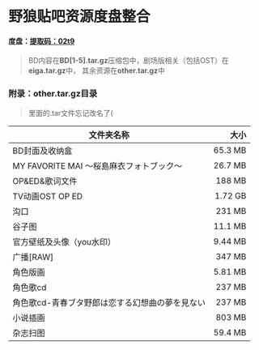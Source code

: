 # 野狼贴吧资源度盘整合


#### 度盘：<a href="https://pan.baidu.com/s/1sEgafWkEr11t4qqCrbotbA/" target="_blank">提取码：02t9</a>



>BD内容在**BD[1-5].tar.gz**压缩包中，剧场版相关（包括OST）在**eiga.tar.gz**中，
其余资源在**other.tar.gz**中





### 附录：other.tar.gz目录
>里面的.tar文件忘记改名了(

|文件夹名称	| 大小	|
|-----------|------:|
|BD封面及收纳盒|65.3 MB|
|MY FAVORITE MAI ～桜島麻衣フォトブック～|26.7 MB|
|OP&ED&歌词文件|188 MB|
|TV动画OST OP ED|1.72 GB|
|沟口|231 MB|
|谷子图|11.1 MB|
|官方壁纸及头像（you水印）|9.44 MB|
|广播[RAW]|347 MB|
|角色版画|5.81 MB|
|角色歌cd|237 MB|
|角色歌cd-青春ブタ野郎は恋する幻想曲の夢を見ない|237 MB|
|小说插画|803 MB|
|杂志扫图|59.4 MB|

